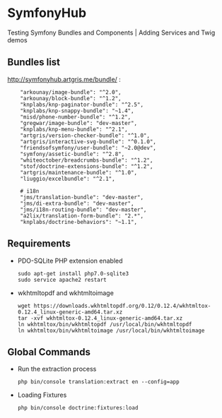# SymfonyHub
Testing Symfony Bundles and Components | Adding Services and Twig demos

Bundles list
------------

http://symfonyhub.artgris.me/bundle/ :

        "arkounay/image-bundle": "^2.0",
        "arkounay/block-bundle": "^1.2",
        "knplabs/knp-paginator-bundle": "^2.5",
        "knplabs/knp-snappy-bundle": "~1.4",
        "misd/phone-number-bundle": "^1.2",
        "gregwar/image-bundle": "dev-master",
        "knplabs/knp-menu-bundle": "^2.1",
        "artgris/version-checker-bundle": "^1.0",
        "artgris/interactive-svg-bundle": "^0.1.0",
        "friendsofsymfony/user-bundle": "~2.0@dev",
        "symfony/assetic-bundle": "^2.8",
        "whiteoctober/breadcrumbs-bundle": "^1.2",
        "stof/doctrine-extensions-bundle": "^1.2",
        "artgris/maintenance-bundle": "^1.0",
        "liuggio/excelbundle": "^2.1",

        # i18n
        "jms/translation-bundle": "dev-master",
        "jms/di-extra-bundle": "dev-master",
        "jms/i18n-routing-bundle": "dev-master",
        "a2lix/translation-form-bundle": "2.*",
        "knplabs/doctrine-behaviors": "~1.1",

Requirements
------------

  * PDO-SQLite PHP extension enabled
  
        sudo apt-get install php7.0-sqlite3
        sudo service apache2 restart
  
  * wkhtmltopdf and wkhtmltoimage

        wget https://downloads.wkhtmltopdf.org/0.12/0.12.4/wkhtmltox-0.12.4_linux-generic-amd64.tar.xz
        tar -xvf wkhtmltox-0.12.4_linux-generic-amd64.tar.xz
        ln wkhtmltox/bin/wkhtmltopdf /usr/local/bin/wkhtmltopdf
        ln wkhtmltox/bin/wkhtmltoimage /usr/local/bin/wkhtmltoimage
        
Global Commands
---------------

  * Run the extraction process

        php bin/console translation:extract en --config=app
    
  * Loading Fixtures
  
        php bin/console doctrine:fixtures:load
